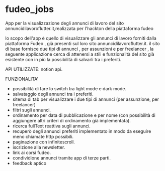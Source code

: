 # fudeo_jobs
App per la visualizzazione degli annunci di lavoro del sito annuncidilavoroflutter.it,realizzata per l'hackton della piattaforma fudeo  

lo scopo dell'app è quello di visualizzare gli annunci di lavoro forniti dalla piattaforma Fudeo , già presenti sul loro sito
annuncidilavoroflutter.it.
il sito di base fornisce due tipi di annunci , per assunzioni e per freelancer , la seguente applicazione cerca di attenersi a stili e 
funzionalità del sito già esistente con in più la possibilità di salvarli tra i preferiti.

API UTILIZZATE: notion api.

FUNZIONALITA'

- possibilità di fare lo switch tra light mode e dark mode.
- salvataggio degli annunci tra i preferiti.
- sitema di tab per visualizzare  i due tipi di annunci (per assunzione, per freelancer)
- filtri sugli annunci.
- ordinamento per data di pubblicazione e per nome (con possibilità di aggiungere altri criteri di ordinamento già implementata).
- ricerca fullText reattiva sugli annunci.
- recuperò degli annunci preferiti implementato in modo da eseguire meno chiamate http possibili.
- paginazione con infinitescroll.
- iscrizione alla newsletter.
- link ai corsi fudeo.
- condividione annunci tramite app di terze parti.
- feedback aptico 
